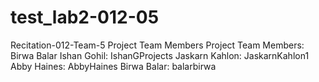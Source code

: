 # test_lab2-012-05
Recitation-012-Team-5
Project Team Members
Project Team Members: Birwa Balar
Ishan Gohil: IshanGProjects
Jaskarn Kahlon: JaskarnKahlon1
Abby Haines: AbbyHaines
Birwa Balar: balarbirwa





